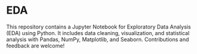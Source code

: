 # EDA
This repository contains a Jupyter Notebook for Exploratory Data Analysis (EDA) using Python. It includes data cleaning, visualization, and statistical analysis with Pandas, NumPy, Matplotlib, and Seaborn. Contributions and feedback are welcome!
